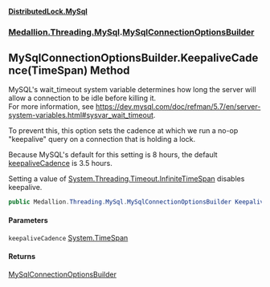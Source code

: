 #### [DistributedLock.MySql](README.md 'README')
### [Medallion.Threading.MySql](Medallion.Threading.MySql.md 'Medallion.Threading.MySql').[MySqlConnectionOptionsBuilder](MySqlConnectionOptionsBuilder.md 'Medallion.Threading.MySql.MySqlConnectionOptionsBuilder')

## MySqlConnectionOptionsBuilder.KeepaliveCadence(TimeSpan) Method

MySQL's wait_timeout system variable determines how long the server will allow a connection to be idle before killing it.  
For more information, see https://dev.mysql.com/doc/refman/5.7/en/server-system-variables.html#sysvar_wait_timeout.  
  
To prevent this, this option sets the cadence at which we run a no-op "keepalive" query on a connection that is holding a lock.  
  
Because MySQL's default for this setting is 8 hours, the default [keepaliveCadence](MySqlConnectionOptionsBuilder.KeepaliveCadence.UQXLJo99rQgbid2s4ZOgRQ.md#Medallion.Threading.MySql.MySqlConnectionOptionsBuilder.KeepaliveCadence(System.TimeSpan).keepaliveCadence 'Medallion.Threading.MySql.MySqlConnectionOptionsBuilder.KeepaliveCadence(System.TimeSpan).keepaliveCadence') is 3.5 hours.  
  
Setting a value of [System.Threading.Timeout.InfiniteTimeSpan](https://docs.microsoft.com/en-us/dotnet/api/System.Threading.Timeout.InfiniteTimeSpan 'System.Threading.Timeout.InfiniteTimeSpan') disables keepalive.

```csharp
public Medallion.Threading.MySql.MySqlConnectionOptionsBuilder KeepaliveCadence(System.TimeSpan keepaliveCadence);
```
#### Parameters

<a name='Medallion.Threading.MySql.MySqlConnectionOptionsBuilder.KeepaliveCadence(System.TimeSpan).keepaliveCadence'></a>

`keepaliveCadence` [System.TimeSpan](https://docs.microsoft.com/en-us/dotnet/api/System.TimeSpan 'System.TimeSpan')

#### Returns
[MySqlConnectionOptionsBuilder](MySqlConnectionOptionsBuilder.md 'Medallion.Threading.MySql.MySqlConnectionOptionsBuilder')